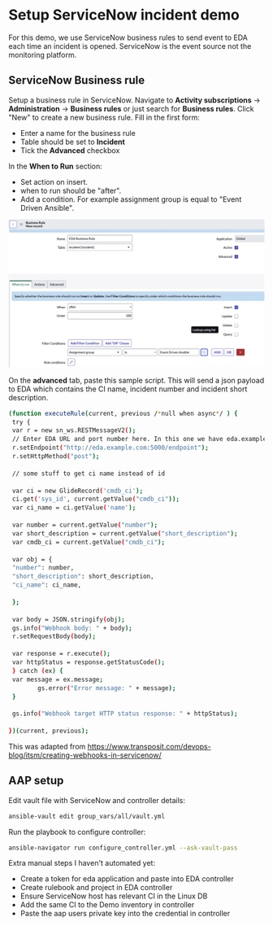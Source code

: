 Setup ServiceNow incident demo
=========

For this demo, we use ServiceNow business rules to send event to EDA each time an incident is opened. ServiceNow is the event source not the monitoring platform. 


ServiceNow Business rule
------------

Setup a business rule in ServiceNow. Navigate to **Activity subscriptions** -> **Administration** -> **Business rules** or just search for **Business rules**. Click "New" to create a new business rule. Fill in the first form:

* Enter a name for the business rule
* Table should be set to **Incident**
* Tick the **Advanced** checkbox

In the **When to Run** section:

* Set action on insert.
* when to run should be "after".
* Add a condition. For example assignment group is equal to "Event Driven Ansible".


![](images/eda_snow_business_rule.png)

On the **advanced** tab, paste this sample script. This will send a json payload to EDA which contains the CI name, incident number and incident short description.

```bash
(function executeRule(current, previous /*null when async*/ ) {
 try {
 var r = new sn_ws.RESTMessageV2();
 // Enter EDA URL and port number here. In this one we have eda.example.com port 5000.
 r.setEndpoint("http://eda.example.com:5000/endpoint");
 r.setHttpMethod("post");

 // some stuff to get ci name instead of id

 var ci = new GlideRecord('cmdb_ci');
 ci.get('sys_id', current.getValue("cmdb_ci"));
 var ci_name = ci.getValue('name');

 var number = current.getValue("number");	
 var short_description = current.getValue("short_description");
 var cmdb_ci = current.getValue("cmdb_ci");	

 var obj = {
 "number": number,
 "short_description": short_description,
 "ci_name": ci_name,

 };
		
 var body = JSON.stringify(obj);
 gs.info("Webhook body: " + body);
 r.setRequestBody(body);

 var response = r.execute();
 var httpStatus = response.getStatusCode();
 } catch (ex) {
 var message = ex.message;
		gs.error("Error message: " + message);
 }

 gs.info("Webhook target HTTP status response: " + httpStatus);

})(current, previous);
```

This was adapted from https://www.transposit.com/devops-blog/itsm/creating-webhooks-in-servicenow/


AAP setup
------------

Edit vault file with ServiceNow and controller details:

```bash
ansible-vault edit group_vars/all/vault.yml 
```

Run the playbook to configure controller:

```bash
ansible-navigator run configure_controller.yml --ask-vault-pass
```

Extra manual steps I haven't automated yet:

* Create a token for eda application and paste into EDA controller
* Create rulebook and project in EDA controller
* Ensure ServiceNow host has relevant CI in the Linux DB
* Add the same CI to the Demo inventory in controller
* Paste the aap users private key into the credential in controller
